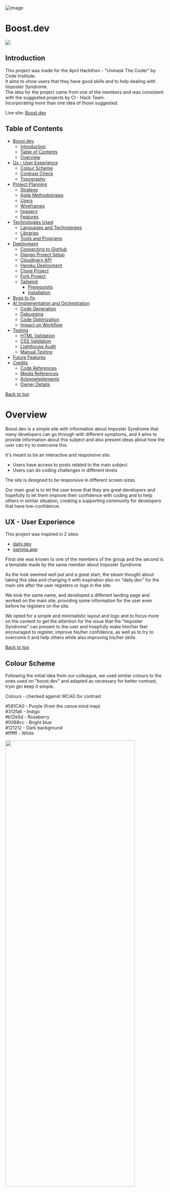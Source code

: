 ![image](https://github.com/user-attachments/assets/278cffae-f252-4e71-99f2-859eba8c18f2)


# Boost.dev  <a id="top"/>

<img src="theme\static\css\images\responsiveness.png"> 

## Introduction

This project was made for the April Hackthon - "Unmask The Coder" by Code Institute.<br>
It aims to show users that they have good skills and to help dealing with Imposter Syndrome.<br>
The idea for the project came from one of the members and was consistent with the suggested projects by CI - Hack Team.<br>
Incorporating more than one idea of those suggested.<br>

Live site: [Boost.dev](https://boost-dev-9ed56bf6f182.herokuapp.com/)

## Table of Contents
- [Boost.dev](#boostdev)
    - [Introduction](#introduction)
    - [Table of Contents](#table-of-contents)
    - [Overview](#overview)
- [Ux - User Experience](#ux---user-experience)
    - [Colour Scheme](#colour-scheme)
    - [Contrast Check](#contrast-check)
    - [Typography](#typography)
- [Project Planning](#project-planning)
    - [Strategy](#strategy)
    - [Agile Methodologies](#agile-methodologies)
    - [Users](#users)
    - [Wireframes](#wireframes)
    - [Imagery](#imagery)
    - [Features](#features)
- [Technologies Used](#technologies-used)
    - [Languages and Technologies](#languages-and-technologies)
    - [Libraries](#libraries)
    - [Tools and Programs](#tools-and-programs)
- [Deployment](#deployment)
    - [Connecting to GigHub](#connecting-to-github)
    - [Django Project Setup](#django-project-setup)
    - [Cloudinary API](#cloudinary-api)
    - [Heroku Deployment](#heroku-deployment)
    - [Clone Project](#clone-project)
    - [Fork Project](#fork-project)
    - [Tailwind](#tailwind-css-setup)
      - [Prerequisits](#prerequisites)
      - [Installation](#installation)
- [Bugs to fix](#bugs-to-fix)
- [AI Implementation and Orchestration](#ai-implementaion-and-orchestration)
    - [Code Generation](#code-generation)
    - [Debugging](#debugging)
    - [Code Optimization](#code-optimisation)
    - [Impact on Workflow](#impact-on-workflow)
- [Testing](#testing)
    - [HTML Validation](#html-validation)
    - [CSS Validation](#css-validation)
    - [Lighthouse Audit](#lighthouse-audit)
    - [Manual Testing](#manual-testing)
- [Future Features](#future-features)
- [Credits](#credits)
    - [Code References](#code-references)
    - [Media References](#media-references)
    - [Acknowledgments](#acknowledgements)
    - [Owner Details](#owner-details)


[Back to top](#top)

# Overview
Boost.dev is a simple site with information about Imposter Syndrome that many developers can go through with different symptoms, and it aims to provide information about this subject and also present ideas about how the user can try to overcome this.<br>

It's meant to be an interactive and responsive site.

  - Users have access to posts related to the main subject
  - Users can do coding challenges in different levels

The site is designed to be responsive in different screen sizes.

Our main goal is to let the user know that they are great developers and hopefully to let them improve their confidence with coding and to help others in similar situation, creating a supporting community for developers that have low-confidence.

## UX - User Experience
This project was inspired in 2 sites:

  - [daily.dev](https://daily.dev/)
  - [gamma.app](https://gamma.app/docs/boostdev-Where-Confidence-Grows-ltxw0nuvix1u7ue?mode=doc)

Fiirst site was known to one of the members of the group and the second is a template made by the same member about Imposter Syndrome.

As the look seemed well put and  a great start, the steam thought about taking this idea and changing it with inspiration also on "daily.dev" for the main site after the user registers or logs in the site.

We took the same name, and developed a different landing page and worked on the main site, providing some information for the user even before he registers on the site.

We opted for a simple and minimalistic layout and logo and to focus more on the content to get the attention for the issue that the "Imposter Syndrome" can present to the user and hoepfully make him/her feel encouraged to register, improve his/her confidence, as well as to try to overcome it and help others while also improving his/her skills.

[Back to top](#top)

## Colour Scheme
Following the initial idea from our colleague, we used similar colours to the ones used on "boost.dev" and adapted as necessary for better contrast, tryin gto keep it simple.

Colours - checked against WCAG for contrast 

#581CA0 - Purple (from the canva mind map)<br>
#312fa6 - Indigo<br>
#b12e5d - Roseberry<br>
#0088cc - Bright blue<br>
#121212 - Dark background<br>
#ffffff - White<br>

<img src="theme\static\css\images\colour-palette.png" style="width: 90%; height: 60%;"><br>

| Colour      | WCAG Ratio (against #121212) | WCAG Contrast          |
|-------------|-------------------------------|-------------------------|
| Purple      | Pass (7.1:1)                 | ✅ AAA                 |
| Indigo      | Pass (8.23:1)                | ✅✅ AAA               |
| Roseberry   | Pass (6.71:1)                | ✅✅ AAA               |
| Bright Blue | Pass (6.95:1)                | ✅✅ AAA               |

## Contrast Check
<img src="theme\static\css\images\contrast-check-1.png"><br>

## Typography
Fonts used for this website were:

  - [open sans](https://fonts.google.com/specimen/Open+Sans)
  - [Segoe UI](https://learn.microsoft.com/en-us/typography/font-list/segoe-ui)
  - [Helvetica-Neue](https://www.cdnfonts.com/helvetica-neue-5.font)

[Back to top](#top)

# Project Planning

The main goal for this project was to create a site that feels friendly, invitting and can provide users the feeling that they are good developers, although they might not see themselves in that way.<br>

## Strategy

  - User-friendly platform to post artwork
  - Appealing and minimalistic layout and colors
  - Show simple and easy to select menus
  - Ensure consistent UX thoughout multiple platforms, as mobile devices, tablets, and desktops
  - Develop a platform that can be improved with new features in the future

## Agile Methodologies
Boost.dev was the first hackathon with people from different courses for one of our members and a review for the rest of the group, although in the begining we started getting roles, during the project, each one of us got to manage and push the others at different times, with discussions about different features happening throughout the process and all members having the opportunity to express their views.

Issues and features can be seen on [GitHub Project Board](https://github.com/users/Lochy2000/projects/7).

With each iteration of the Agile methogologies, the website was improved and we did our best to improve our skills and knowledge of the project management, which we had used in previous projects, but that can always be improved.

These will also be very important for future projects, either personal or professional, with Hackathons being a great way to also get more practice with Agile methodologies.

[Back to top](#top)

### Users
User Persona 1: Alice - The Aspiring Developer<br>
Age: 22<br>
Occupation: Computer Science Student<br>
Experience Level: Beginner<br>
Goals:
- Learn coding best practices and improve her programming skills.
- Build confidence in her abilities as a developer.
Connect with a supportive community of developers.

Challenges:
- Struggles with imposter syndrome and doubts her skills.
- Finds it difficult to stay motivated without external encouragement.
- Overwhelmed by the vast amount of online resources.

How Boost.dev Helps:
- Provides beginner-friendly coding challenges to help her practice.
- Offers a supportive community where she can share her progress and seek advice.
- Features articles and resources to help her overcome imposter syndrome.

User Persona 2: Ben - The Mid-Level Developer<br>
Age: 30<br>
Occupation: Frontend Developer at a Startup<br>
Experience Level: Intermediate<br>
Goals:
- Sharpen his coding skills and learn new technologies.
- Showcase his personal projects to gain recognition.
- Mentor junior developers and give back to the community.

Challenges:
- Wants to transition into a full-stack role but lacks backend experience.
- Feels stuck in his current role and wants to grow professionally.
- Struggles to find a platform to share his work and get feedback.

How Boost.dev Helps:
- Provides intermediate-level challenges to expand his skill set.
- Allows him to showcase his projects and receive constructive feedback.
- Offers opportunities to help beginners and share his knowledge.

User Persona 3: Clara - The Experienced Mentor<br>
Age: 40<br>
Occupation: Senior Software Engineer at a Tech Company<br>
Experience Level: Advanced<br>
Goals:
- Mentor and inspire the next generation of developers.

Challenges:
- Limited time to contribute to open-source projects or mentor in person.
- Wants to find a platform where she can make a meaningful impact.
- Needs a way to share her expertise without overwhelming her schedule.

How Boost.dev Helps:
- Provides a platform to mentor developers through forums and discussions.
- Helps her stay connected with the developer community and trends.

[Back to top](#top)

### Wireframes
Initial wireframes for desktop view as follows:

<img src="theme\static\css\images\lighthouse\wireframe1.png">
<img src="theme\static\css\images\lighthouse\wireframe2.png">

The initial concept was based on:

  - [daily.dev](https://daily.dev/)
  - [gamma.app](https://gamma.app/docs/boostdev-Where-Confidence-Grows-ltxw0nuvix1u7ue?mode=doc)

After the initial concept was drawn, the team decided to use a navbar on the top that changes to a "hamburger" dorpdown menu on smaller screens.<br>

[Back to top](#top)

### Imagery
Background image is an edited version of Ubuntu OS background page

  - [Ubuntu background](https://www.lebigdata.fr/wp-content/uploads/2021/07/Desktop_Ubuntu_20.04.png)

Other images searched on Google and adapted to use on the webiste, include:

  - [Cat Imposter Syndrome](https://londonmumsmagazine.com/wp-content/uploads/2015/02/imposter-syndrome-cats.jpg)
  - [3 C's imposter syndrome](https://www.dynamictransitionsllp.com/wp-content/uploads/2022/09/3-Cs-Image-1200x675.jpg)
  - [Female IS](https://images.herzindagi.info/image/2022/Oct/syndrome.jpg)
  - [Male IS](https://www.the-dentist.co.uk/media/ucnbkru2/suffering-from-imposter-syndrome.jpg)

[Back to top](#top)

## Features
Some of the features that can be seen on the website are:

An area where the user can do challenges created by AI and APIs with different levels of difficulty:<br>
<img src="theme\static\css\images\features\challenges-1.png">
<img src="theme\static\css\images\features\challenges-2.png">
<img src="theme\static\css\images\features\challenges.png">

A space to engage with the community:<br>
<img src="theme\static\css\images\features\community-hub.png">

[Back to top](#top)

Landing page with information about Imposter Syndrome and Strategies to try to overcome it, also hopping the user will want to register on the site and get support and improve himself and maybe help other developers in a similar situation:<br>
<img src="theme\static\css\images\features\hackpage.png">

Recent challenges doneby the user for other users to see:<br>
<img src="theme\static\css\images\features\main-page-bottom-area.png">
<img src="theme/static/css/images/features/main-page-top-area.png">

Area where the user can post wins achieved on that day or previously:<br>
<img src="theme\static\css\images\features\my-wins.png">

An intuitive navbar with the main areas that the user can access:
<img src="theme\static\css\images\features\navbar.png">

Area with different resources related to Tech:<br>
<img src="theme\static\css\images\features\resources.png">

[Back to top](#top)

## Technologies Used
### Languages and Technologies
  - HTML
  - CSS
  - JavaScript
  - Python
  - PostgreSQL
  - Git
  - Github
  - VS-Code
  - Django
  - Cloudinary
  - Heroku

### Libraries
  - Django v3.2.19
  - Google Fonts
  - Tailwind CSS

### Tools and Programs
  - Balsamiq wireframe
  - MSCopilot AI
  - VS-Code Copilot
  - ChatGPT

[Back to top](#top)

## Deployment

### Connecting to GitHub
To begin this project from scratch, you must first create a new GitHub repository using the Code Institute's Template. This template provides the relevant tools to get you started. To use this template:

  - Log in to GitHub or create a new account.<br>
  - Navigate to the above CI Full Template.<br>
  - Click 'Use this template' -> 'Create a new repository'.<br>
  - Choose a new repository name and click 'Create repository from template'.<br>
  - In your new repository space, click the purple CodeAnywhere (if this is your IDE of choice) button to generate a new workspace.<br>

[Back to top](#top)

### Django Project Setup<br>
Install Django and supporting libraries:<br>
  - pip3 install 'django<4' gunicorn<br>
  - pip3 install dj_database_url psycopg2<br>
  - pip3 install dj3-cloudinary-storage<br>

Once you have installed any relevant dependencies or libraries, such as the ones listed above, it is important to create a requirements.txt file and add all installed libraries to it with the pip3 freeze --local > requirements.txt command in the terminal.

Create a new Django project in the terminal django-admin startproject ems .

Create a new app eg. python3 mangage.py startapp events

Add this to list of INSTALLED_APPS in settings.py - 'booking',

Create a superuser for the project to allow Admin access and enter credentials: python3 manage.py createsuperuser

Migrate the changes with commands: python3 manage.py migrate

An env.py file must be created to store all protected data such as the 
DATABASE_URL and SECRET_KEY. These may be called upon in your project's settings.py file along with your Database configurations. The env.py file must be added to your gitignore file so that your important, protected information is not pushed to public viewing on GitHub. For adding to env.py:

  - import os
  - os.environ["DATABASE_URL"]="<copiedURLfrom postgresql://neondb_owner>"
  - os.environ["SECRET_KEY"]="my_super^secret@key"

For adding to settings.py:

  - import os
  - import dj_database_url
  - if os.path.exists("env.py"):
  - import env
  - SECRET_KEY = os.environ.get('SECRET_KEY') (actual key hidden within env.py)

Replace DATABASES with:

DATABASES = {<br>
    'default': dj_database_url.parse(os.environ.get("DATABASE_URL"))<br>
  }

Set up the templates directory in settings.py:
  - Under BASE_DIR enter TEMPLATES_DIR = os.path.join(BASE_DIR, ‘templates’)
  - Update TEMPLATES = 'DIRS': [TEMPLATES_DIR] with:<br>
  os.path.join(BASE_DIR, 'templates'),<br>
  os.path.join(BASE_DIR, 'templates', 'allauth')<br>
  - Create the media, static and templates directories in top level of project file in IDE workspace.<br>
  
A Procfile must be created within the project repo for Heroku deployment with the following placed within it: web: gunicorn ems.wsgi

Make the necessary migrations again.

[Back to top](#top)

### Cloudinary API
Cloudinary provides a cloud hosting solution for media storage. All users uploaded images in the FreeFid project are hosted here.

Set up a new account at Cloudinary and add your Cloudinary API environment variable to your env.py and Heroku Config Vars. In your project workspace:

  - Add Cloudinary libraries to INSTALLED_APPS in settings.py
  - In the order:<br>
   'cloudinary_storage',<br>
   'django.contrib.staticfiles',  <br>
   'cloudinary',<br>

  - Add to env.py and link up with settings.py: os.environ["CLOUDINARY_URL"]="cloudinary://...."
  - Set Cloudinary as storage for media and static files in settings.py:
  - STATIC_URL = '/static/'<br>
  STATICFILES_STORAGE = 'cloudinary_storage.storage.StaticHashedCloudinaryStorage'<br>  
  STATICFILES_DIRS = [os.path.join(BASE_DIR, 'static'), ]<br>
  STATIC_ROOT = os.path.join(BASE_DIR, 'staticfiles')‌<br>  
  MEDIA_URL = '/media/'<br>  
  DEFAULT_FILE_STORAGE = 'cloudinary_storage.storage.MediaCloudinaryStorage'<br>

[Back to top](#top)

### Heroku deployment
To start the deployment process , please follow the below steps:

  - Log in to Heroku or create an account if you are a new user.

  - Once logged in, in the Heroku Dashboard, navigate to the 'New' button in the top, right corner, and select 'Create New App'.

  - Enter an app name and choose your region. Click 'Create App'.

  - In the Deploy tab, click on the 'Settings', reach the 'Config Vars' section and click on 'Reveal Config Vars'. Here you will enter KEY:VALUE pairs for the app to run successfully. The KEY:VALUE pairs that you will need are your:<br>
CLOUDINARY_URL: cloudinary://....<br>
DATABASE_URL:postgres://...<br>
DISABLE_COLLECTSTATIC of value '1' (N.B Remove this Config Var before deployment),<br>
PORT:8000<br>
SECRET_KEY and value<br>

  - Add the Heroku host name into ALLOWED_HOSTS in your projects settings.py file ->  ['800-nielmc-django-project-lxqprmm3qz.us2.codeanyapp.com', '.herokuapp.com', 'localhost', '127.0.0.1'].

  - Once you are sure that you have set up the required files including your requirements.txt and Procfile, you have ensured that DEBUG=False, save your project, add the files, commit for initial deployment and push the data to GitHub.

  - Go to the 'Deploy' tab and choose GitHub as the Deployment method.

  - Search for the repository name, select the branch that you would like to build from, and connect it via the 'Connect' button.

  - Choose from 'Automatic' or 'Manual' deployment options, I chose the 'Manual' deployment method. Click 'Deploy Branch'.

  - Once the waiting period for the app to build has finished, click the 'View' link to bring you to your newly deployed site. If you receive any errors, Heroku will display a reason in the app build log for you to investigate. DISABLE_COLLECTSTATIC may be removed from the Config Vars once you have saved and pushed an image within your project, as can PORT:8000.

[Back to top](#top)

### Clone project
A local clone of this repository can be made on GitHub. Please follow the below steps:

  - Navigate to GitHub and log in.
  - Kids Art Repository can be found at this location.
  - Above the repository file section, locate the 'Code' button.
  - Click on this button and choose your clone method from HTTPS, SSH or GitHub CLI, copy the URL to your clipboard by clicking the 'Copy' button.
  - Open your Git Bash Terminal.
  - Change the current working directory to the location you want the cloned directory to be made.
  - Type git clone and paste in the copied URL from step 4.
  - Press 'Enter' for the local clone to be created.
  - Using the pip3 install -r requirements.txt command, the dependencies and libraries needed for FreeFido will be installed.
  - Set up your env.py file and from the above steps for Cloudinary and NeonSQL, gather the Cloudinary API key and the Neon SQL url for additon to your code.
  - Ensure that your env.py file is placed in your .gitignore file and follow the remaining steps in the above Django Project Setup section before pushing your code to GitHub.

### Fork Project
A copy of the original repository can be made through GitHub. Please follow the below steps to fork this repository:

  - Navigate to GitHub and log in.
  - Once logged in, navigate to this repository using this link Eventia Repository.
  - Above the repository file section and to the top, right of the page is the 'Fork' button, click on this to make a fork of this repository.
  - You should now have access to a forked copy of this repository in your Github account.
  - Follow the above Django Project Steps if you wish to work on the project.

[Back to top](#top)

## Tailwind CSS Setup

These instructions will guide you through setting up Tailwind CSS in your Django project using django-tailwind.

### Prerequisites

-   Node.js and npm installed. You can download them from [https://nodejs.org](https://nodejs.org).

### Installation

1.  Install django-tailwind:

    ```bash
    pip install django-tailwind==4.0.1
    ```

2.  Initialize Tailwind CSS for your app (replace "theme" with your app name if different):

    ```bash
    python manage.py tailwind init --app-name theme
    ```

3.  Add `tailwind` and your app to `INSTALLED_APPS` in `settings.py`:

    ```python
    INSTALLED_APPS = [
        ...
        'tailwind',
        'theme',
    ]
    ```

    Also, add `TAILWIND_APP_NAME = 'theme'` to your `settings.py` file.

4.  Install the npm dependencies:

    ```bash
    python manage.py tailwind install
    ```

[Back to top](#top)

### Bugs to fix
- Celebrations on the wins not working, allthough the logic looks good.

## AI Implementaion and Orchestration
### Code Generation
The GitHub Copilot extension was installed in our local versions of Visual Studio Code. <br>
We were able to write prompts or highlight functions in pseudocode and ask Copilot to suggest code snippets. <br>
We had to review suggestions before they were included, as AI can generate code that can refer to different features than the ones intended.<br>
We also used [deepseek](https://www.deepseek.com/en), [Gemini](https://gemini.google.com/) and [Claude](https://claude.ai/new) to help with code generation.

### Debugging
Regularly used the AI sites and tools mentioned above for debugging code using the inline editor and also prompting to on VS-Code side chat to request changes to the site and content for the site. 

### Code Optimisation
When needing to make more complicated changes to code or part of a page, the different AI sites were used to help fixing them and these were generally tested before pushing to repo, making it most of the times quicker to fix the code or create new code.<br>

### Impact on Workflow
Overall It was useful to work with Copilot and have help to build many parts of the site.<br>
AI was also a good help to debug and test the code.<br>
Copilot and other AI as Claude in different ways, have explained the different steps involved in the coding, why some code is better than another.<br>
Sometimes it can be furstrating to get some suggestions with ghost code that is not needed for the page to work well or changing different pages/files instead of only 1 ir 2 lines of code to fix a bug, but with testing, errors can be fixed.<br>
Generally, adapting the prompts to make the request specific and concise can help Copilot to give better suggestions to get new features and to improve the site.

[Back to top](#top)

## Testing
Validation of HTML/CSS, Lighthouse Audits, Bugs

### HTML Validation
Used [W3C Markup Validation Service](https://validator.w3.org/#validate_by_input) to test the HTML on all webpages and updated as needed. No errors found after fixing as can be seen on the examples bellow.
<details>
  <img src="theme\static\css\images\html-check\html-check-landing.png">
  <img src="theme\static\css\images\html-check\html-check-login.png">
  <img src="theme\static\css\images\html-check\html-check-register.png">
</details>

[Back to top](#top)

### CSS Validation

Used [W3C CSS Validation Service](https://jigsaw.w3.org/css-validator/#validate_by_input) to test CSS style and no errors found.

  <img src="theme\static\css\images\css-validation.png">

### Lighthouse Audit

Used Chrome Dev Tools Lighthouse to audit the site for response time and accessibility, as you can see onm the examples bellow.<br>
<details>
  <img src="theme\static\css\images\lighthouse\lighthouse-challenges.png">
  <img src="theme\static\css\images\lighthouse\lighthouse-dashboard.png">
  <img src="theme\static\css\images\lighthouse\lighthouse-landing.png">
  <img src="theme\static\css\images\lighthouse\lighthouse-log-a-win.png">
  <img src="theme\static\css\images\lighthouse\lighthouse-login.png">
  <img src="theme\static\css\images\lighthouse\lighthouse-profile.png">
  <img src="theme\static\css\images\lighthouse\lighthouse-register.png">
  <img src="theme\static\css\images\lighthouse\lighthouse-wins-history.png">
</details>

[Back to top](#top)

### Manual Testing
Website manually tested on the following devices/browsers for responsiveness:
  - Google Chrome
  - Mozilla Firefox
  - Opera
  - Vivaldi
  - Samsung Galaxy A40
  - Google Pixel 8
  - iPhone 16
  - iPad
  - Samsung Galaxy

[Back to top](#top)

## Future Features
- User projects showcase
- Making the challenges more interactive
- Adding a small IDE on the site to run the code created by the user

## Credits
### Code References
Website was inspired on the "Blog" walkthrough project by [Code Institute Bootcamp LMS](https://learn.codeinstitute.net/dashboard) using HTML, CSS, Javascript, Django, Python and other extra tools to allow the user to be able to login into the page without having to use the admin panel.
<br>

### Acknowledgements
This was a tough hackathon as 2-3 members of the initial group left in the begining or did not contribute for the project, with the Hack Team being aware of this, and the 3 remaining members had to push hard and motivate each other to continue the project.<br>

It was a fun experience, with everyone learning something new in different ways, great communication and motivation.

### Owner Details
This website was created by Geraldine, Locky and Carlos. Students of Code Institute.<br>

  - [Geraldine](https://github.com/Gerbil1511)
  - [Locky](https://github.com/Lochy2000)
  - [Carlos](https://github.com/Carlos-n21)

[Back to top](#top)

